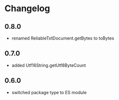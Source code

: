 ﻿# Changelog

## 0.8.0
- renamed ReliableTxtDocument.getBytes to toBytes

## 0.7.0
- added Utf16String.getUtf8ByteCount

## 0.6.0
- switched package type to ES module